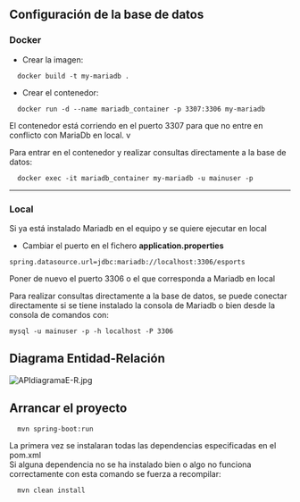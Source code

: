 ## Configuración de la base de datos

### Docker   
  - Crear la imagen:  
  ~~~
    docker build -t my-mariadb .  
  ~~~
  - Crear el contenedor:  
  ~~~
    docker run -d --name mariadb_container -p 3307:3306 my-mariadb 
  ~~~
El contenedor está corriendo en el puerto 3307 para que no entre en conflicto con MariaDb en local. v
  
Para entrar en el contenedor y realizar consultas directamente a la base de datos:  
  ~~~  
    docker exec -it mariadb_container my-mariadb -u mainuser -p
  ~~~
***

### Local
   Si ya está instalado Mariadb en el equipo y se quiere ejecutar en local  
  - Cambiar el puerto en el fichero **application.properties** 
~~~  
spring.datasource.url=jdbc:mariadb://localhost:3306/esports  
~~~
Poner de nuevo el puerto 3306 o el que corresponda a Mariadb en local 

Para realizar consultas directamente a la base de datos, se puede conectar directamente si se tiene instalado la consola de Mariadb o bien desde la consola de comandos con:  
~~~  
mysql -u mainuser -p -h localhost -P 3306
~~~  
  
## Diagrama Entidad-Relación  
  
![APIdiagramaE-R.jpg](..%2F..%2FOneDrive%2FEscritorio%2FAPIdiagramaE-R.jpg)  
  
## Arrancar el proyecto  

~~~  
  mvn spring-boot:run
~~~    

La primera vez se instalaran todas las dependencias especificadas en el pom.xml  
Si alguna dependencia no se ha instalado bien o algo no funciona correctamente con esta comando se fuerza a recompilar:  

~~~  
  mvn clean install
~~~ 